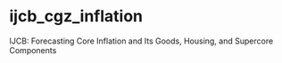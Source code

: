 # ijcb_cgz_inflation
IJCB: Forecasting Core Inflation and Its Goods, Housing, and Supercore Components 
